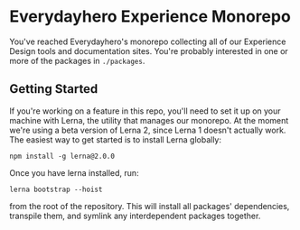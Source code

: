 # Everydayhero Experience Monorepo

You've reached Everydayhero's monorepo collecting all of our Experience Design
tools and documentation sites. You're probably interested in one or more of
the packages in `./packages`.

## Getting Started

If you're working on a feature in this repo, you'll need to set it up on your machine with Lerna, the utility that manages our monorepo. At the moment we're using a beta version of Lerna 2, since Lerna 1 doesn't actually work. The easiest way to get started is to install Lerna globally:

```
npm install -g lerna@2.0.0
```

Once you have lerna installed, run:

```
lerna bootstrap --hoist
```

from the root of the repository. This will install all packages' dependencies, transpile them, and symlink any interdependent packages together.
